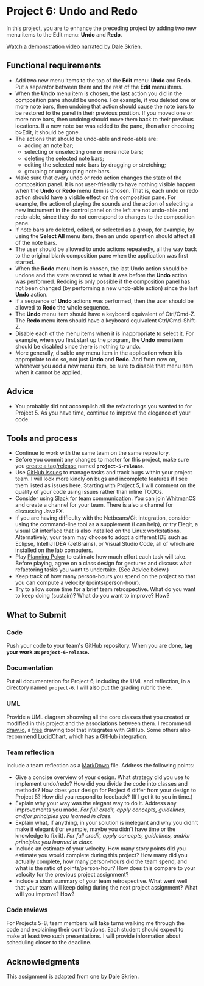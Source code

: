 Project 6: Undo and Redo
========================

In this project, you are to enhance the preceding project by adding two new menu items to the Edit menu: **Undo** and **Redo**.

[Watch a demonstration video narrated by Dale Skrien.](https://drive.google.com/open?id=1evCJFFYPngs4aHPshNC3luDiy5OpSqFL)

Functional requirements
-----------------------

*   Add two new menu items to the top of the **Edit** menu: **Undo** and **Redo**. Put a separator between them and the rest of the **Edit** menu items.
*   When the **Undo** menu item is chosen, the last action you did in the composition pane should be undone. For example, if you deleted one or more note bars, then undoing that action should cause the note bars to be restored to the panel in their previous position. If you moved one or more note bars, then undoing should move them back to their previous locations. If a new note bar was added to the pane, then after choosing b>Edit, it should be gone.
*   The actions that should be undo-able and redo-able are:
    *   adding an note bar;
    *   selecting or unselecting one or more note bars;
    *   deleting the selected note bars;
    *   editing the selected note bars by dragging or stretching;
    *   grouping or ungrouping note bars.
*   Make sure that every undo or redo action changes the state of the composition panel. It is not user-friendly to have nothing visible happen when the **Undo** or **Redo** menu item is chosen. That is, each undo or redo action should have a visible effect on the composition pane. For example, the action of playing the sounds and the action of selecting a new instrument in the control panel on the left are not undo-able and redo-able, since they do not correspond to changes to the composition pane.
*   If note bars are deleted, edited, or selected as a group, for example, by using the **Select All** menu item, then an undo operation should affect all of the note bars.
*   The user should be allowed to undo actions repeatedly, all the way back to the original blank composition pane when the application was first started.
*   When the **Redo** menu item is chosen, the last Undo action should be undone and the state restored to what it was before the **Undo** action was performed. Redoing is only possible if the composition panel has not been changed (by performing a new undo-able action) since the last **Undo** action.
*   If a sequence of **Undo** actions was performed, then the user should be allowed to **Redo** the whole sequence.
*   The **Undo** menu item should have a keyboard equivalent of Ctrl/Cmd-Z. The **Redo** menu item should have a keyboard equivalent Ctrl/Cmd-Shift-Z.
*   Disable each of the menu items when it is inappropriate to select it. For example, when you first start up the program, the **Undo** menu item should be disabled since there is nothing to undo.
*   More generally, disable any menu item in the application when it is appropriate to do so, not just **Undo** and **Redo**. And from now on, whenever you add a new menu item, be sure to disable that menu item when it cannot be applied.

Advice
------

*   You probably did not accomplish all the refactorings you wanted to for Project 5. As you have time, continue to improve the elegance of your code.

Tools and process
-----------------

*   Continue to work with the same team on the same repository.
*   Before you commit any changes to master for this project, make sure you [create a tag/release](https://help.github.com/articles/creating-releases/) named **`project-5-release`**.
*   Use [GitHub issues](https://guides.github.com/features/issues/) to manage tasks and track bugs within your project team. I will look more kindly on bugs and incomplete features if I see them listed as issues here. Starting with Project 5, I will comment on the quality of your code using issues rather than inline TODOs.
*   Consider using [Slack](http://slack.com) for team communication. You can join [WhitmanCS](https://join.slack.com/t/whitmancs/shared_invite/enQtNTg2OTg4NzYyNjkyLThhODBkMzc3Zjg5ZTJkMDFkZTU1NDNhZmYxZTkxYjQ5ODBhN2Q0MzA0ZjRmMzdjNTMzZTQ5YTI1OTBjYjE4ZjM) and create a channel for your team. There is also a channel for discussing JavaFX.
*   If you are having difficulty with the Netbeans/Git integration, consider using the command-line tool as a supplement (I can help), or try Elegit, a visual Git interface that is also installed on the Linux workstations. Alternatively, your team may choose to adopt a different IDE such as Eclipse, IntelliJ IDEA (JetBrains), or Visual Studio Code, all of which are installed on the lab computers.
*   Play [Planning Poker](https://docs.google.com/a/whitman.edu/document/d/1Qa-E-uucvmyyI0y3PFxdg2YnvjeMVpfQ-SnJ0m_LDiA/edit?usp=sharing) to estimate how much effort each task will take. Before playing, agree on a class design for gestures and discuss what refactoring tasks you want to undertake. (See Advice below.)
*   Keep track of how many person-hours you spend on the project so that you can compute a velocity (points/person-hour).
*   Try to allow some time for a brief team retrospective. What do you want to keep doing (sustain)? What do you want to improve? How?

What to Submit
--------------

### Code

Push your code to your team's GitHub repository. When you are done, **tag your work as **`project-6-release`**.**

### Documentation

Put all documentation for Project 6, including the UML and reflection, in a directory named ```project-6```. I will also put the grading rubric there.

### UML

Provide a UML diagram shoowing all the core classes that you created or modified in this project and the associations between them. I recommend [draw.io](http://draw.io), a [free](https://support.draw.io/pages/viewpage.action?pageId=11829278) drawing tool that integrates with GitHub. Some others also recommend [LucidChart](https://www.lucidchart.com/documents#docs?folder_id=home&browser=icon&sort=saved-desc), which has a [GitHub integration](https://www.lucidchart.com/pages/integrations/github).

### Team reflection

Include a team reflection as a [MarkDown](https://daringfireball.net/projects/markdown/) file. Address the following points:

*   Give a concise overview of your design. What strategy did you use to implement undo/redo? How did you divide the code into classes and methods? How does your design for Project 6 differ from your design to Project 5? How did you respond to feedback? (If I get it to you in time.)
*   Explain why your way was the elegant way to do it. Address any improvements you made. *For full credit, apply concepts, guidelines, and/or principles you learned in class.*
*   Explain what, if anything, in your solution is inelegant and why you didn't make it elegant (for example, maybe you didn't have time or the knowledge to fix it). *For full credit, apply concepts, guidelines, and/or principles you learned in class.*
*   Include an estimate of your velocity. How many story points did you estimate you would complete during this project? How many did you actually complete, how many person-hours did the team spend, and what is the ratio of points/person-hour? How does this compare to your velocity for the previous project assignment?
*   Include a short summary of your team retrospective. What went well that your team will keep doing during the next project assignment? What will you improve? How?


### Code reviews

For Projects 5-8, team members will take turns walking me through the code and explaining their contributions. Each student should expect to make at least two such presentations. I will provide information about scheduling closer to the deadline.

Acknowledgments
---------------

This assignment is adapted from one by Dale Skrien.
